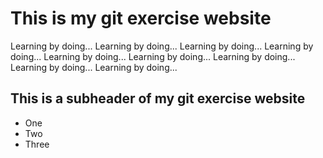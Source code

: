 # This is my git exercise website

Learning by doing... Learning by doing... Learning by doing... Learning by doing... Learning by doing... Learning by doing... Learning by doing... Learning by doing... Learning by doing...

## This is a subheader of my git exercise website

* One
* Two
* Three
